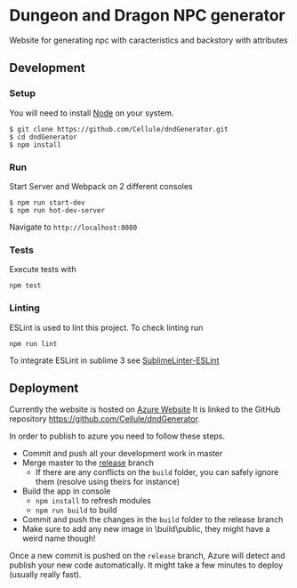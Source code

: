 # Dungeon and Dragon NPC generator
Website for generating npc with caracteristics and backstory with attributes


## Development
### Setup
You will need to install [Node](https://nodejs.org/) on your system.

```
$ git clone https://github.com/Cellule/dndGenerator.git
$ cd dndGenerator
$ npm install
```
### Run
Start Server and Webpack on 2 different consoles
```
$ npm run start-dev
$ npm run hot-dev-server
```

Navigate to `http://localhost:8080`

### Tests
Execute tests with
```
npm test
```

### Linting
ESLint is used to lint this project. To check linting run
```
npm run lint
```
To integrate ESLint in sublime 3 see [SublimeLinter-ESLint](https://github.com/roadhump/SublimeLinter-eslint)

## Deployment

Currently the website is hosted on [Azure Website](https://azure.microsoft.com/‎)
It is linked to the GitHub repository https://github.com/Cellule/dndGenerator.

In order to publish to azure you need to follow these steps.
- Commit and push all your development work in master
- Merge master to the [release](https://github.com/Cellule/dndGenerator/tree/release) branch
  - If there are any conflicts on the `build` folder, you can safely ignore them (resolve using theirs for instance)
- Build the app in console
  - `npm install` to refresh modules
  - `npm run build` to build
- Commit and push the changes in the `build` folder to the release branch
- Make sure to add any new image in \build\public\, they might have a weird name though!

Once a new commit is pushed on the `release` branch, Azure will detect and publish your new code automatically.
It might take a few minutes to deploy (usually really fast).
